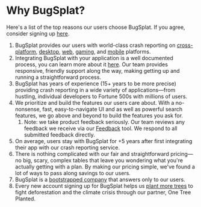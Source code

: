 # Why BugSplat?

Here's a list of the top reasons our users choose BugSplat. If you agree, consider signing up [here](https://app.bugsplat.com/v2/sign-up).

1. BugSplat provides our users with world-class crash reporting on [cross-platform](../introduction/getting-started/integrations/cross-platform/), [desktop](../introduction/getting-started/integrations/desktop/), [web](../introduction/getting-started/integrations/web/), [gaming](../introduction/getting-started/integrations/game-development/), and [mobile](../introduction/getting-started/integrations/mobile/) platforms. 
2. Integrating BugSplat with your application is a well documented process, you can learn more about it [here](../introduction/getting-started/). Our team provides responsive, friendly support along the way, making getting up and running a straightforward process. 
3. BugSplat has years of experience \(15+ years to be more precise\) providing crash reporting in a wide variety of applications—from hustling, individual developers to Fortune 500s with millions of users.
4. We prioritize and build the features our users care about. With a no-nonsense, fast, easy-to-navigate UI and as well as powerful search features, we go above and beyond to build the features you ask for.
   1. Note: we take product feedback seriously. Our team reviews any feedback we receive via our [Feedback](../education/how-tos/sending-feedback.md) tool. We respond to all submitted feedback directly.
5. On average, users stay with BugSplat for +5 years after first integrating their app with our crash reporting service.
6. There is nothing complicated with our fair and straightforward pricing—no big, scary, complex tables that leave you wondering what you're actually getting with a plan. By making our pricing simple, we've found a lot of ways to pass along savings to our users. 
7. BugSplat is a [bootstrapped company](who-is-bugsplat/) that answers only to our users.
8. Every new account signing up for BugSplat helps us [plant more trees](who-is-bugsplat/charitable-giving.md#one-tree-planted) to fight deforestation and the climate crisis through our partner, One Tree Planted. 

 



